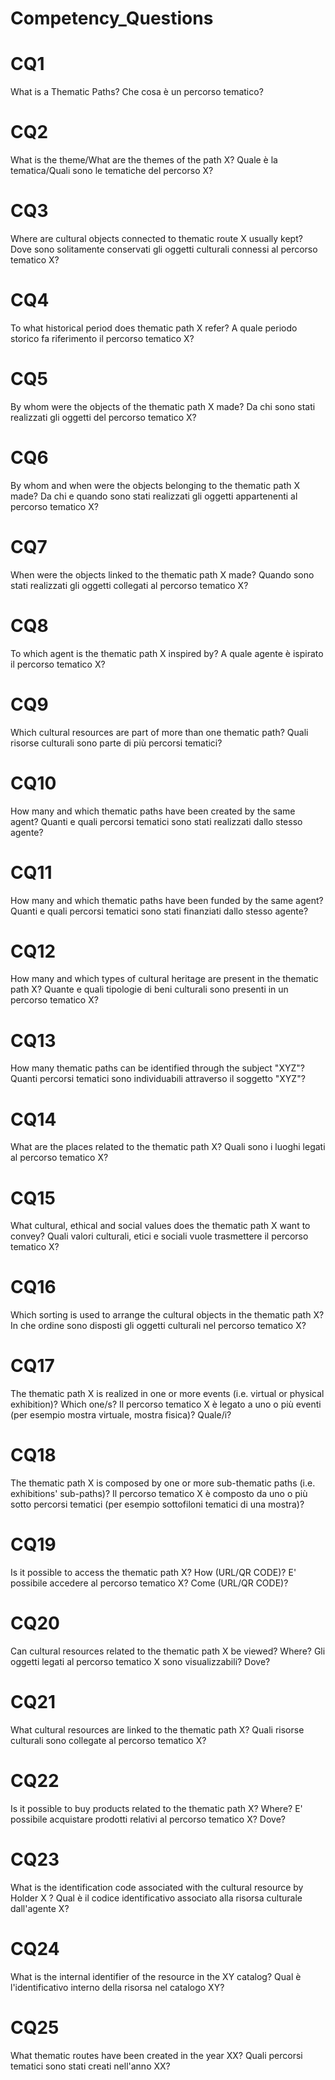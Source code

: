 # Competency_Questions

# CQ1
What is a Thematic Paths?
Che cosa è un percorso tematico?

# CQ2
What is the theme/What are the themes of the path X?
Quale è la tematica/Quali sono le tematiche del percorso X?

# CQ3
Where are cultural objects connected to thematic route X usually kept?
Dove sono solitamente conservati gli oggetti culturali connessi al percorso tematico X?

# CQ4
To what historical period does thematic path X refer?
A quale periodo storico fa riferimento il percorso tematico X?

# CQ5
By whom were the objects of the thematic path X made?
Da chi sono stati realizzati gli oggetti del percorso tematico X?

# CQ6
By whom and when were the objects belonging to the thematic path X made?
Da chi e quando sono stati realizzati gli oggetti appartenenti al percorso tematico X?

# CQ7
When were the objects linked to the thematic path X made?
Quando sono stati realizzati gli oggetti collegati al percorso tematico X?

# CQ8
To which agent is the thematic path X inspired by?
A quale agente è ispirato il percorso tematico X?

# CQ9
Which cultural resources are part of more than one thematic path?
Quali risorse culturali sono parte di più percorsi tematici?

# CQ10
How many and which thematic paths have been created by the same agent?
Quanti e quali percorsi tematici sono stati realizzati dallo stesso agente?

# CQ11
How many and which thematic paths have been funded by the same agent?
Quanti e quali percorsi tematici sono stati finanziati dallo stesso agente?

# CQ12
How many and which types of cultural heritage are present in the thematic path X?
Quante e quali tipologie di beni culturali sono presenti in un percorso tematico X?

# CQ13
How many thematic paths can be identified through the subject "XYZ"?
Quanti percorsi tematici sono individuabili attraverso il soggetto "XYZ"?

# CQ14
What are the places related to the thematic path X?
Quali sono i luoghi legati al percorso tematico X?

# CQ15
What cultural, ethical and social values does the thematic path X want to convey?
Quali valori culturali, etici e sociali vuole trasmettere il percorso tematico X?

# CQ16
Which sorting is used to arrange the cultural objects in the thematic path X?
In che ordine sono disposti gli oggetti culturali nel percorso tematico X?

# CQ17
The thematic path X is realized in one or more events (i.e. virtual or physical exhibition)? Which one/s?
Il percorso tematico X è legato a uno o più eventi (per esempio mostra virtuale, mostra fisica)? Quale/i?

# CQ18
The thematic path X is composed by one or more sub-thematic paths (i.e. exhibitions' sub-paths)?
Il percorso tematico X è composto da uno o più sotto percorsi tematici (per esempio sottofiloni tematici di una mostra)?

# CQ19
Is it possible to access the thematic path X? How (URL/QR CODE)?
E' possibile accedere al percorso tematico X? Come (URL/QR CODE)?

# CQ20
Can cultural resources related to the thematic path X be viewed? Where?
Gli oggetti legati al percorso tematico X sono visualizzabili? Dove?

# CQ21
What cultural resources are linked to the thematic path X?
Quali risorse culturali sono collegate al percorso tematico X?

# CQ22
Is it possible to buy products related to the thematic path X? Where?
E' possibile acquistare prodotti relativi al percorso tematico X? Dove?

# CQ23
What is the identification code associated with the cultural resource by Holder X ?
Qual è il codice identificativo associato alla risorsa culturale dall'agente X?

# CQ24
What is the internal identifier of the resource in the XY catalog?
Qual è l'identificativo interno della risorsa nel catalogo XY?

# CQ25
What thematic routes have been created in the year XX?
Quali percorsi tematici sono stati creati nell'anno XX?